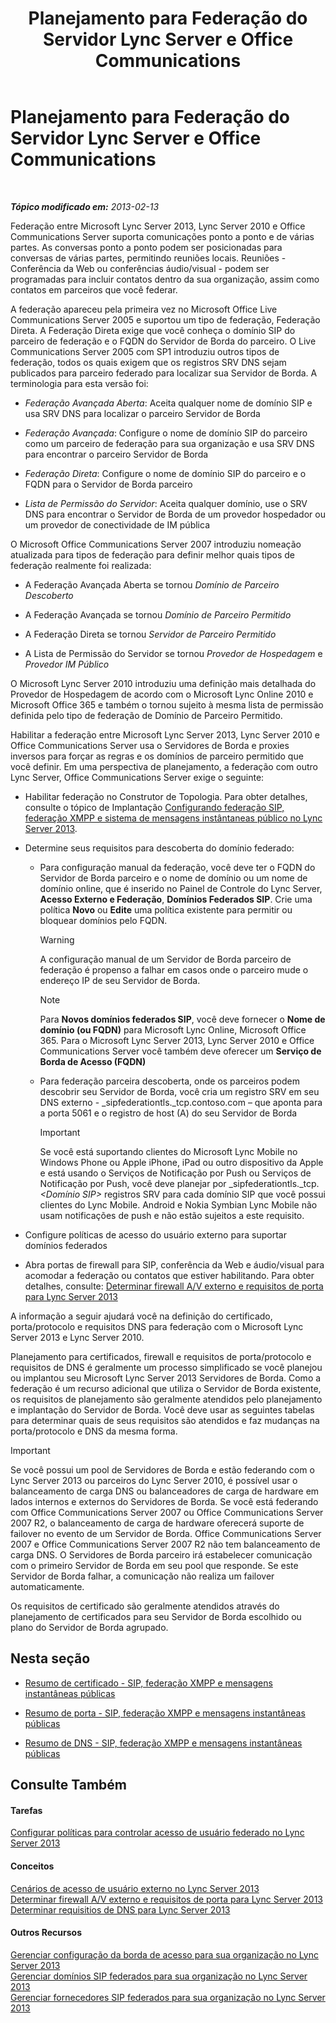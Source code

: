 ﻿---
title: Planejamento para Federação do Servidor Lync Server e Office Communications
TOCTitle: Planejamento para Federação do Servidor Lync Server e Office Communications
ms:assetid: c9eaf06b-054f-41a4-ad0c-499400d6c4c7
ms:mtpsurl: https://technet.microsoft.com/pt-br/library/JJ205335(v=OCS.15)
ms:contentKeyID: 49308092
ms.date: 05/19/2016
mtps_version: v=OCS.15
ms.translationtype: HT
---

# Planejamento para Federação do Servidor Lync Server e Office Communications

 

_**Tópico modificado em:** 2013-02-13_

Federação entre Microsoft Lync Server 2013, Lync Server 2010 e Office Communications Server suporta comunicações ponto a ponto e de várias partes. As conversas ponto a ponto podem ser posicionadas para conversas de várias partes, permitindo reuniões locais. Reuniões - Conferência da Web ou conferências áudio/visual - podem ser programadas para incluir contatos dentro da sua organização, assim como contatos em parceiros que você federar.

A federação apareceu pela primeira vez no Microsoft Office Live Communications Server 2005 e suportou um tipo de federação, Federação Direta. A Federação Direta exige que você conheça o domínio SIP do parceiro de federação e o FQDN do Servidor de Borda do parceiro. O Live Communications Server 2005 com SP1 introduziu outros tipos de federação, todos os quais exigem que os registros SRV DNS sejam publicados para parceiro federado para localizar sua Servidor de Borda. A terminologia para esta versão foi:

  - *Federação Avançada Aberta*: Aceita qualquer nome de domínio SIP e usa SRV DNS para localizar o parceiro Servidor de Borda

  - *Federação Avançada*: Configure o nome de domínio SIP do parceiro como um parceiro de federação para sua organização e usa SRV DNS para encontrar o parceiro Servidor de Borda

  - *Federação Direta*: Configure o nome de domínio SIP do parceiro e o FQDN para o Servidor de Borda parceiro

  - *Lista de Permissão do Servidor*: Aceita qualquer domínio, use o SRV DNS para encontrar o Servidor de Borda de um provedor hospedador ou um provedor de conectividade de IM pública

O Microsoft Office Communications Server 2007 introduziu nomeação atualizada para tipos de federação para definir melhor quais tipos de federação realmente foi realizada:

  - A Federação Avançada Aberta se tornou *Domínio de Parceiro Descoberto*

  - A Federação Avançada se tornou *Domínio de Parceiro Permitido*

  - A Federação Direta se tornou *Servidor de Parceiro Permitido*

  - A Lista de Permissão do Servidor se tornou *Provedor de Hospedagem* e *Provedor IM Público*

O Microsoft Lync Server 2010 introduziu uma definição mais detalhada do Provedor de Hospedagem de acordo com o Microsoft Lync Online 2010 e Microsoft Office 365 e também o tornou sujeito à mesma lista de permissão definida pelo tipo de federação de Domínio de Parceiro Permitido.

Habilitar a federação entre Microsoft Lync Server 2013, Lync Server 2010 e Office Communications Server usa o Servidores de Borda e proxies inversos para forçar as regras e os domínios de parceiro permitido que você definir. Em uma perspectiva de planejamento, a federação com outro Lync Server, Office Communications Server exige o seguinte:

  - Habilitar federação no Construtor de Topologia. Para obter detalhes, consulte o tópico de Implantação [Configurando federação SIP, federação XMPP e sistema de mensagens instântaneas público no Lync Server 2013](lync-server-2013-configuring-sip-federation-xmpp-federation-and-public-instant-messaging.md).

  - Determine seus requisitos para descoberta do domínio federado:
    
      -   
        Para configuração manual da federação, você deve ter o FQDN do Servidor de Borda parceiro e o nome de domínio ou um nome de domínio online, que é inserido no Painel de Controle do Lync Server, **Acesso Externo e Federação**, **Domínios Federados SIP**. Crie uma política **Novo** ou **Edite** uma política existente para permitir ou bloquear domínios pelo FQDN.
        

        > [!WARNING]
        > A configuração manual de um Servidor de Borda parceiro de federação é propenso a falhar em casos onde o parceiro mude o endereço IP de seu Servidor de Borda.

        
        > [!note]  
        > Para <strong>Novos domínios federados SIP</strong>, você deve fornecer o <strong>Nome de domínio (ou FQDN)</strong> para Microsoft Lync Online, Microsoft Office 365. Para o Microsoft Lync Server 2013, Lync Server 2010 e Office Communications Server você também deve oferecer um <strong>Serviço de Borda de Acesso (FQDN)</strong>    
      -   
        Para federação parceira descoberta, onde os parceiros podem descobrir seu Servidor de Borda, você cria um registro SRV em seu DNS externo - \_sipfederationtls.\_tcp.contoso.com – que aponta para a porta 5061 e o registro de host (A) do seu Servidor de Borda
        
        > [!important]  
        > Se você está suportando clientes do Microsoft Lync Mobile no Windows Phone ou Apple iPhone, iPad ou outro dispositivo da Apple e está usando o Serviços de Notificação por Push ou Serviços de Notificação por Push, você deve planejar por _sipfederationtls._tcp. <em>&lt;Domínio SIP&gt;</em> registros SRV para cada domínio SIP que você possui clientes do Lync Mobile. Android e Nokia Symbian Lync Mobile não usam notificações de push e não estão sujeitos a este requisito.

  - Configure políticas de acesso do usuário externo para suportar domínios federados

  - Abra portas de firewall para SIP, conferência da Web e áudio/visual para acomodar a federação ou contatos que estiver habilitando. Para obter detalhes, consulte: [Determinar firewall A/V externo e requisitos de porta para Lync Server 2013](lync-server-2013-determine-external-a-v-firewall-and-port-requirements.md)

A informação a seguir ajudará você na definição do certificado, porta/protocolo e requisitos DNS para federação com o Microsoft Lync Server 2013 e Lync Server 2010.

Planejamento para certificados, firewall e requisitos de porta/protocolo e requisitos de DNS é geralmente um processo simplificado se você planejou ou implantou seu Microsoft Lync Server 2013 Servidores de Borda. Como a federação é um recurso adicional que utiliza o Servidor de Borda existente, os requisitos de planejamento são geralmente atendidos pelo planejamento e implantação do Servidor de Borda. Você deve usar as seguintes tabelas para determinar quais de seus requisitos são atendidos e faz mudanças na porta/protocolo e DNS da mesma forma.

> [!important]  
> Se você possui um pool de Servidores de Borda e estão federando com o Lync Server 2013 ou parceiros do Lync Server 2010, é possível usar o balanceamento de carga DNS ou balanceadores de carga de hardware em lados internos e externos do Servidores de Borda. Se você está federando com Office Communications Server 2007 ou Office Communications Server 2007 R2, o balanceamento de carga de hardware oferecerá suporte de failover no evento de um Servidor de Borda. Office Communications Server 2007 e Office Communications Server 2007 R2 não tem balanceamento de carga DNS. O Servidores de Borda parceiro irá estabelecer comunicação com o primeiro Servidor de Borda em seu pool que responde. Se este Servidor de Borda falhar, a comunicação não realiza um failover automaticamente.

Os requisitos de certificado são geralmente atendidos através do planejamento de certificados para seu Servidor de Borda escolhido ou plano do Servidor de Borda agrupado.

## Nesta seção

  - [Resumo de certificado - SIP, federação XMPP e mensagens instantâneas públicas](lync-server-2013-certificate-summary-sip-xmpp-federation-and-public-instant-messaging.md)

  - [Resumo de porta - SIP, federação XMPP e mensagens instantâneas públicas](lync-server-2013-port-summary-sip-xmpp-federation-and-public-instant-messaging.md)

  - [Resumo de DNS - SIP, federação XMPP e mensagens instantâneas públicas](lync-server-2013-dns-summary-sip-xmpp-federation-and-public-instant-messaging.md)

## Consulte Também

#### Tarefas

[Configurar políticas para controlar acesso de usuário federado no Lync Server 2013](lync-server-2013-configure-policies-to-control-federated-user-access.md)  

#### Conceitos

[Cenários de acesso de usuário externo no Lync Server 2013](lync-server-2013-scenarios-for-external-user-access.md)  
[Determinar firewall A/V externo e requisitos de porta para Lync Server 2013](lync-server-2013-determine-external-a-v-firewall-and-port-requirements.md)  
[Determinar requisitios de DNS para Lync Server 2013](lync-server-2013-determine-dns-requirements.md)  

#### Outros Recursos

[Gerenciar configuração da borda de acesso para sua organização no Lync Server 2013](lync-server-2013-manage-access-edge-configuration-for-your-organization.md)  
[Gerenciar domínios SIP federados para sua organização no Lync Server 2013](lync-server-2013-manage-sip-federated-domains-for-your-organization.md)  
[Gerenciar fornecedores SIP federados para sua organização no Lync Server 2013](lync-server-2013-manage-sip-federated-providers-for-your-organization.md)


